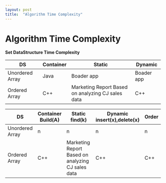 ```yaml
---
layout: post
title:  "Algorithm Time Complexity"
---
```


# Algorithm Time Complexity 

**Set DataStructure Time Complexity** <br/>

DS            | Container            | Static | Dynamic
-------------------|------------------|-----------------------------|-----------------------------
Unordered Array | Java             | Boader app  | Boader app
Ordered Array | C++ | Marketing Report Based on analyzing CJ sales data | C++ 

DS            | Container  Build(A)     | Static  find(k) | Dynamic  insert(x),delete(x) | Order
-------------------|------------------|-----------------------------|-----------------------------|-----------------------------
Unordered Array |   n        | n    | n      |   n
Ordered Array | C++ | Marketing Report Based on analyzing CJ sales data | C++ | C++
